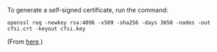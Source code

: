 To generate a self-signed certificate, run the command:
```
openssl req -newkey rsa:4096 -x509 -sha256 -days 3650 -nodes -out cfsi.crt -keyout cfsi.key
```

(From [here](https://linuxize.com/post/creating-a-self-signed-ssl-certificate/).)
